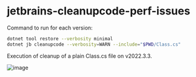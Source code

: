 # jetbrains-cleanupcode-perf-issues

Command to run for each version:
```sh
dotnet tool restore --verbosity minimal
dotnet jb cleanupcode --verbosity=WARN --include="$PWD/Class.cs"
```

Execution of cleanup of a plain Class.cs file on v2022.3.3.

![image](https://github.com/user-attachments/assets/e8bd4aed-2452-4011-951e-43232dbd92d5)
